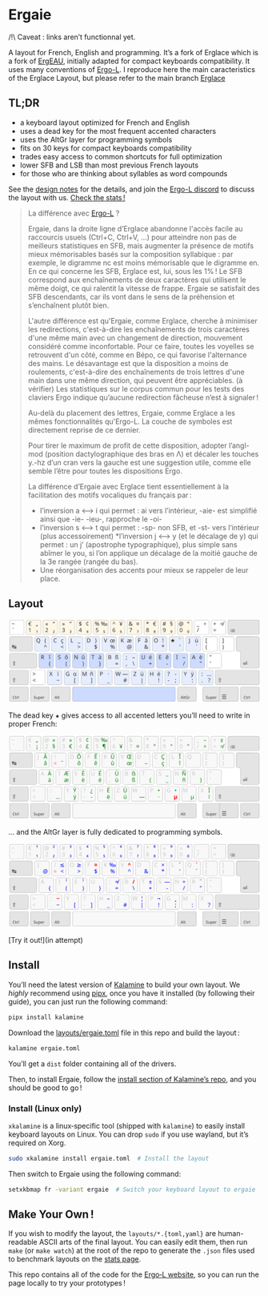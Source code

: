 Ergaie 
================================================================================
/!\ Caveat : links aren’t functionnal yet.

A layout for French, English and programming. It’s a fork of Erglace which is a fork of [ErgEAU](https://github.com/IgrecL/ErgEAU), initially adapted for compact keyboards compatibility. It uses many conventions of [Ergo-L](https://github.com/Nuclear-Squid/ergol).
I reproduce here the main caracteristics of the Erglace Layout, but please refer to the main branch [Erglace](https://github.com/Lysquid/Erglace)

TL;DR
--------------------------------------------------------------------------------

* a keyboard layout optimized for French and English
* uses a dead key for the most frequent accented characters
* uses the AltGr layer for programming symbols
* fits on 30 keys for compact keyboards compatibility
* trades easy access to common shortcuts for full optimization
* lower SFB and LSB than most previous French layouts
* for those who are thinking about syllables as word compounds

See the [design notes](NOTES.md) for the details, and join the [Ergo-L discord](https://discord.gg/RH34GjQEgC) to discuss the layout with us. [Check the stats !][1]

[1]: https://lysquid.github.io/Erglace/stats#/erglace/ol40/en+fr

> La différence avec [Ergo-L](https://ergol.org/) ?
>
> Ergaie, dans la droite ligne d’Erglace abandonne l'accès facile au raccourcis usuels (Ctrl+C, Ctrl+V, ...) pour atteindre non pas de meilleurs statistiques en SFB, mais augmenter la présence de motifs mieux mémorisables basés sur la composition syllabique : par exemple, le digramme nc est moins mémorisable que le digramme en. En ce qui concerne les SFB, Erglace est, lui, sous les 1% ! Le SFB correspond aux enchaînements de deux caractères qui utilisent le même doigt, ce qui ralentit la vitesse de frappe. Ergaie se satisfait des SFB descendants, car ils vont dans le sens de la préhension et s’enchaînent plutôt bien.
>
> L'autre différence est qu'Ergaie, comme Erglace, cherche à minimiser les redirections, c'est-à-dire les enchaînements de trois caractères d'une même main avec un changement de direction, mouvement considéré comme inconfortable. Pour ce faire, toutes les voyelles se retrouvent d'un côté, comme en Bépo, ce qui favorise l'alternance des mains. Le désavantage est que la disposition a moins de roulements, c'est-à-dire des enchaînements de trois lettres d'une main dans une même direction, qui peuvent être appréciables. (à vérifier)
Les statistiques sur le corpus commun pour les tests des claviers Ergo indique qu’aucune redirection fâcheuse n’est à signaler !
>
> Au-delà du placement des lettres, Ergaie, comme Erglace a les mêmes fonctionnalités qu'Ergo-L. La couche de symboles est directement reprise de ce dernier.
>
>Pour tirer le maximum de profit de cette disposition, adopter l’angl-mod (position dactylographique des bras en Λ) et décaler les touches y.-hz d’un cran vers la gauche est une suggestion utile, comme elle semble l’être pour toutes les dispositions Ergo.
>
> La différence d’Ergaie avec Erglace tient essentiellement à la facilitation des motifs vocaliques du français par :
>* l’inversion a <–> i qui permet : ai vers l’intérieur,  -aie- est simplifié ainsi que -ie- -ieu-, rapproche le -oi-
>* l’inversion s <–> t qui permet : -sp- non SFB,  et -st- vers l’intérieur (plus accessoirement)
>*l’inversion j <–> y (et le décalage de y) qui permet : un j’ (apostrophe typographique), plus simple sans abîmer le you, si l’on applique un décalage de la moitié gauche de la 3e rangée (rangée du bas).
>* Une réorganisation des accents pour mieux se rappeler de leur place.

Layout
--------------------------------------------------------------------------------

![base layout](img/ergaie.svg)

The dead key <kbd>★</kbd> gives access to all accented letters you’ll need to write in proper French:

![dead key layout](img/ergaie_1dk.svg)

… and the AltGr layer is fully dedicated to programming symbols.

![altgr layout](img/ergaie_altgr.svg)

[Try it out!](in attempt)

Install
--------------------------------------------------------------------------------

You’ll need the latest version of [Kalamine][2] to build your own layout. We
*highly* recommend using [pipx][5], once you have it installed (by following
their guide), you can just run the following command:

```bash
pipx install kalamine
```

Download the [layouts/ergaie.toml][4] file in this repo and build the layout :

```bash
kalamine ergaie.toml
```

You’ll get a `dist` folder containing all of the drivers.

Then, to install Ergaie, follow the [install section of Kalamine’s repo][3],
and you should be good to go !

[2]: https://github.com/fabi1cazenave/kalamine
[3]: https://github.com/fabi1cazenave/kalamine#installing-distributable-layouts
[4]: layouts/ergaie.toml
[5]: https://github.com/pypa/pipx?tab=readme-ov-file#install-pipx


### Install (Linux only)

`xkalamine` is a linux‑specific tool (shipped with `kalamine`) to easily
install keyboard layouts on Linux. You can drop `sudo` if you use wayland, but
it’s required on Xorg.

```bash
sudo xkalamine install ergaie.toml  # Install the layout
```

Then switch to Ergaie using the following command:

```bash
setxkbmap fr -variant ergaie  # Switch your keyboard layout to ergaie
```

Make Your Own !
--------------------------------------------------------------------------------

If you wish to modify the layout, the `layouts/*.{toml,yaml}` are human-readable
ASCII arts of the final layout. You can easily edit them, then run `make` (or
`make watch`) at the root of the repo to generate the `.json` files used to
benchmark layouts on the [stats page][1].

This repo contains all of the code for the [Ergo‑L website](https://ergol.org),
so you can run the page locally to try your prototypes !
